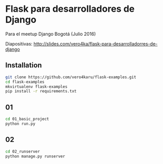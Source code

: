 # Flask para desarrolladores de Django

Para el meetup Django Bogotá (Julio 2016)

Diapositivas: http://slides.com/vero4ka/flask-para-desarrolladorres-de-django

## Installation

```bash
git clone https://github.com/vero4karu/flask-examples.git
cd flask-examples
mkvirtualenv flask-examples
pip install -r requirements.txt
```

## 01

```bash
cd 01_basic_project
python run.py
```

## 02

```bash
cd 02_runserver
python manage.py runserver
```